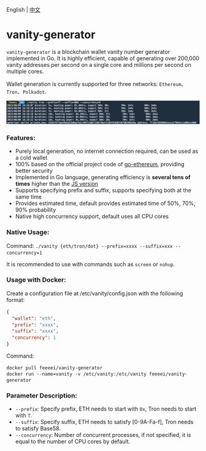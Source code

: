English | [中文](./README_ZH-CN.md)

# vanity-generator

`vanity-generator` is a blockchain wallet vanity number generator implemented in Go. It is highly efficient, capable of generating over 200,000 vanity addresses per second on a single core and millions per second on multiple cores.

Wallet generation is currently supported for three networks: `Ethereum`、`Tron`、`Polkadot`.

![preview](images/preview.jpg)

### Features:

- Purely local generation, no internet connection required, can be used as a cold wallet
- 100% based on the official project code of [go-ethereum](https://github.com/ethereum/go-ethereum), providing better security
- Implemented in Go language, generating efficiency is <strong>several tens of times</strong> higher than the [JS version](https://vanity-eth.tk/)
- Supports specifying prefix and suffix, supports specifying both at the same time
- Provides estimated time, default provides estimated time of 50%, 70%, 90% probability
- Native high concurrency support, default uses all CPU cores

### Native Usage:
Command: `./vanity {eth/tron/dot} --prefix=xxxx --suffix=xxx --concurrency=1`

It is recommended to use with commands such as `screen` or `nohup`.

### Usage with Docker:
Create a configuration file at /etc/vanity/config.json with the following format:
```json
{
  "wallet": "eth",
  "prefix": "xxxx",
  "suffix": "xxxx",
  "concurrency": 1
}
```
Command: 
```shell
docker pull feeeei/vanity-generator
docker run --name=vanity -v /etc/vanity:/etc/vanity feeeei/vanity-generator
```

### Parameter Description:

- `--prefix`: Specify prefix, ETH needs to start with `0x`, Tron needs to start with `T`.
- `--suffix`: Specify suffix, ETH needs to satisfy [0-9A-Fa-f], Tron needs to satisfy Base58.
- `--concurrency`: Number of concurrent processes, if not specified, it is equal to the number of CPU cores by default.